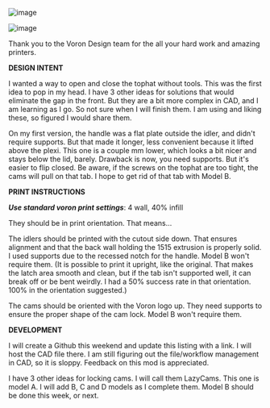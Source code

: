 ![image](https://github.com/akinferno/Voron0/assets/48421845/baf4d7b9-1caa-4b8a-b95f-0f0222974073)

![image](https://github.com/akinferno/Voron0/assets/48421845/2abf5e61-78a8-481e-b3b9-96399e92bac3)

Thank you to the Voron Design team for the all your hard work and amazing printers.

**DESIGN INTENT**

I wanted a way to open and close the tophat without tools.  This was the first idea to pop in my head. I have 3 other ideas for solutions that would eliminate the gap in the front. But they 
are a bit more complex in CAD, and I am learning as I go. So not sure when I will finish them. I am using and liking these, so figured I would share them.

On my first version, the handle was a flat plate outside the idler, and didn't require supports. But that made it longer, less convenient because it lifted above the plexi. This one is a 
couple mm lower, which looks a bit nicer and stays below the lid, barely. Drawback is now, you need supports. But it's easier to flip closed. Be aware, if the screws on the tophat are too 
tight, the cams will pull on that tab. I hope to get rid of that tab with Model B.

**PRINT INSTRUCTIONS**

_**Use standard voron print settings**_: 4 wall, 40% infill

They should be in print orientation. That means…

The idlers should be printed with the cutout side down. That ensures alignment and that the back wall holding the 1515 extrusion is properly solid. I used supports due to the recessed notch 
for the handle. Model B won't require them. (It is possible to print it upright, like the original. That makes the latch area smooth and clean, but if the tab isn't supported well, it can 
break off or be bent weirdly. I had a 50% success rate in that orientation. 100% in the orientation suggested.)

The cams should be oriented with the Voron logo up. They need supports to ensure the proper shape of the cam lock. Model B won't require them.

**DEVELOPMENT**

I will create a Github this weekend and update this listing with a link. I will host the CAD file there. I am still figuring out the file/workflow management in CAD, so it is sloppy. Feedback 
on this mod is appreciated.

I have 3 other ideas for locking cams. I will call them LazyCams. This one is model A. I will add B, C and D models as I complete them.  Model B should be done this week, or next.
